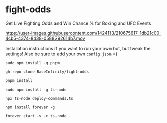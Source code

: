 # fight-odds
Get Live Fighting Odds and Win Chance % for Boxing and UFC Events

https://user-images.githubusercontent.com/1424113/210675617-1db21c00-4cb5-4374-8438-0588292614b7.mov

Installation instructions if you want to run your own bot, but tweak the settings! Also be sure to add your own `config.json` =)

```
sudo npm install -g pnpm

gh repo clone BaseInfinity/fight-odds

pnpm install

sudo npm install -g ts-node

npx ts-node deploy-commands.ts

npm install forever -g

forever start -v -c ts-node .
```

